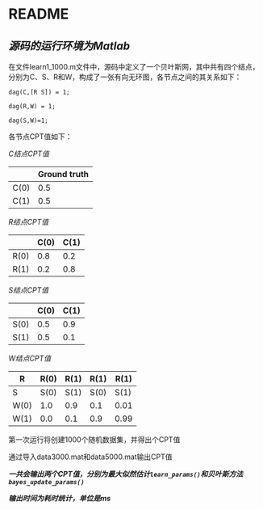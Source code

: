 # README


## *源码的运行环境为Matlab*

在文件learn1_1000.m文件中，源码中定义了一个贝叶斯网，其中共有四个结点，分别为C、S、R和W，构成了一张有向无环图，各节点之间的其关系如下：


```
dag(C,[R S]) = 1;
```

```
dag(R,W) = 1;
```

```
dag(S,W)=1;
```

各节点CPT值如下：

*C结点CPT值*
 
 |   |   Ground truth
 ---- | -----  
 C(0)  | 0.5  
 C(1)  | 0.5  
 
 *R结点CPT值*
 
 |    | C(0)  | C(1)
 ---- | ----- | ------  
 R(0)  | 0.8 | 0.2 
 R(1)  | 0.2 | 0.8 
 
  *S结点CPT值*
 
 |    | C(0)  | C(1)
 ---- | ----- | ------  
 S(0)  | 0.5 | 0.9 
 S(1)  | 0.5 | 0.1 
 
   *W结点CPT值*
 
 |  R  | R(0) | R(1) | R(1) | R(1) 
  | ---- | ----- | ------ | ------| ------
 |  S  | S(0) | S(1) | S(0) | S(1) 
 | W(0)  | 1.0 | 0.9 | 0.1 | 0.01 
 | W(1)  | 0.0 | 0.1 | 0.9 | 0.99 
 
第一次运行将创建1000个随机数据集，并得出个CPT值
 
通过导入data3000.mat和data5000.mat输出CPT值
 
***一共会输出两个CPT值，分别为最大似然估计`learn_params()`和贝叶斯方法`bayes_update_params()`*** 
 
***输出时间为耗时统计，单位是ms***
 
